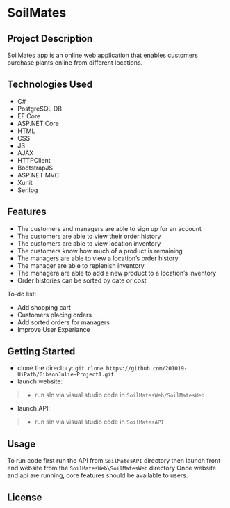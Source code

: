 # SoilMates
## Project Description
SoilMates app is an online web application that enables customers purchase plants online from different locations.  

## Technologies Used
- C#
- PostgreSQL DB
- EF Core
- ASP.NET Core
- HTML
- CSS
- JS
- AJAX
- HTTPClient
- BootstrapJS
- ASP.NET MVC
- Xunit
- Serilog 

## Features
- The customers and managers are able to sign up for an account
- The customers are able to view their order history
- The customers are able to view location inventory
- The customers know how much of a product is remaining
- The managers are able to view a location’s order history
- The manager are able to replenish inventory
- The managera are able to add a new product to a location’s inventory
- Order histories can be sorted by date or cost

To-do list: 
- Add shopping cart 
- Customers placing orders
- Add sorted orders for managers
- Improve User Experiance

## Getting Started
- clone the directory: `git clone https://github.com/201019-UiPath/GibsonJulie-Project1.git`
- launch website:
> - run sln via visual studio code in `SoilMatesWeb/SoilMatesWeb`
- launch API: 
> - run sln via visual studio code in `SoilMatesAPI` 

## Usage
To run code first run the API from `SoilMatesAPI` directory then launch front-end website from the `SoilMatesWeb\SoilMatesWeb` directory
Once website and api are running, core features should be available to users. 

## License

